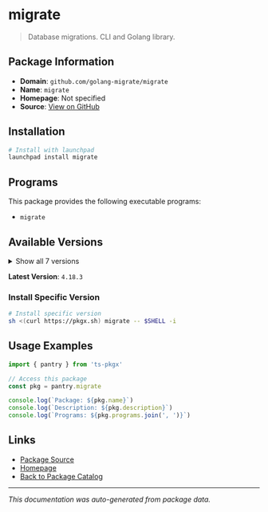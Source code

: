 # migrate

> Database migrations. CLI and Golang library.

## Package Information

- **Domain**: `github.com/golang-migrate/migrate`
- **Name**: `migrate`
- **Homepage**: Not specified
- **Source**: [View on GitHub](https://github.com/pkgxdev/pantry/tree/main/projects/github.com/golang-migrate/migrate/package.yml)

## Installation

```bash
# Install with launchpad
launchpad install migrate
```

## Programs

This package provides the following executable programs:

- `migrate`

## Available Versions

<details>
<summary>Show all 7 versions</summary>

- `4.18.3`, `4.18.2`, `4.18.1`, `4.18.0`, `4.17.1`
- `4.17.0`, `4.16.2`

</details>

**Latest Version**: `4.18.3`

### Install Specific Version

```bash
# Install specific version
sh <(curl https://pkgx.sh) migrate -- $SHELL -i
```

## Usage Examples

```typescript
import { pantry } from 'ts-pkgx'

// Access this package
const pkg = pantry.migrate

console.log(`Package: ${pkg.name}`)
console.log(`Description: ${pkg.description}`)
console.log(`Programs: ${pkg.programs.join(', ')}`)
```

## Links

- [Package Source](https://github.com/pkgxdev/pantry/tree/main/projects/github.com/golang-migrate/migrate/package.yml)
- [Homepage](#)
- [Back to Package Catalog](../../package-catalog.md)

---

*This documentation was auto-generated from package data.*

